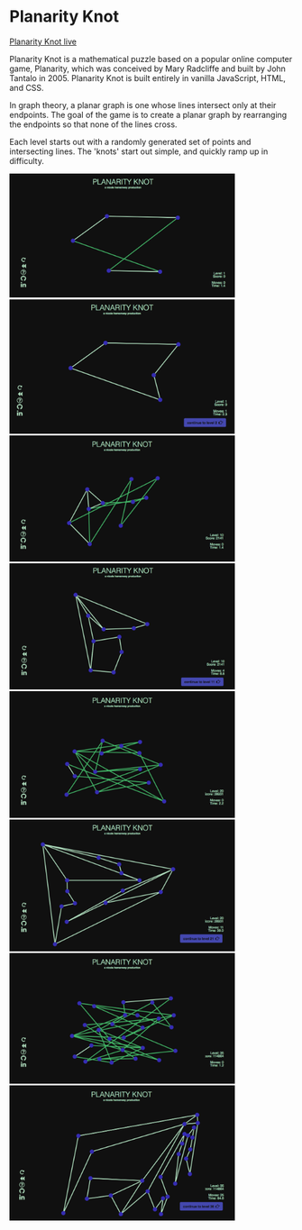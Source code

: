 # Planarity Knot

[Planarity Knot live][planarity-knot]

[planarity-knot]: https://nkhem.github.io/planarity-knot/

Planarity Knot is a mathematical puzzle based on a popular online computer game, Planarity, which was conceived by Mary Radcliffe and built by John Tantalo in 2005. Planarity Knot is built entirely in vanilla JavaScript, HTML, and CSS.

In graph theory, a planar graph is one whose lines intersect only at their endpoints. The goal of the game is to create a planar graph by rearranging the endpoints so that none of the lines cross.

Each level starts out with a randomly generated set of points and intersecting lines. The 'knots' start out simple, and quickly ramp up in difficulty.

<img src="./img/level1_start.png" width=400/>
<img src="./img/level1_finish.png" width=400/>


<img src="./img/level10_start.png" width=400/>
<img src="./img/level10_finish.png" width=400/>

<img src="./img/level20_start.png" width=400/>
<img src="./img/level20_finish.png" width=400/>

<img src="./img/level35_start.png" width=400/>
<img src="./img/level35_finish.png" width=400/>
